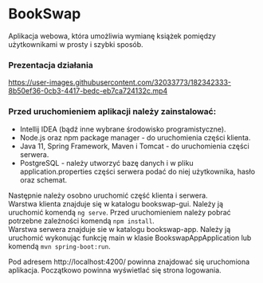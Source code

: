 # BookSwap

Aplikacja webowa, która umożliwia wymianę książek pomiędzy użytkownikami w prosty i szybki sposób.

### Prezentacja działania




https://user-images.githubusercontent.com/32033773/182342333-8b50ef36-0cb3-4417-bedc-eb7ca724132c.mp4





### Przed uruchomieniem aplikacji należy zainstalować:

  * Intellij IDEA (bądź inne wybrane środowisko programistyczne).
  * Node.js oraz npm package manager - do uruchomienia części klienta.
  * Java 11, Spring Framework, Maven i Tomcat - do uruchomienia części serwera.
  * PostgreSQL - należy utworzyć bazę danych i w pliku application.properties części serwera podać do niej użytkownika, hasło oraz schemat.

Następnie należy osobno uruchomić część klienta i serwera. <br />
Warstwa klienta znajduje się w katalogu bookswap-gui. Należy ją uruchomić komendą `ng serve`. Przed uruchomieniem należy pobrać potrzebne zależności komendą `npm install`. <br />
Warstwa serwera znajduje sie w katalogu bookswap-app. Należy ją uruchomić wykonując funkcję main w klasie BookswapAppApplication lub komendą `mvn spring-boot:run`.<br />

Pod adresem http://localhost:4200/ powinna znajdować się uruchomiona aplikacja. Początkowo powinna wyświetlać się strona logowania.
